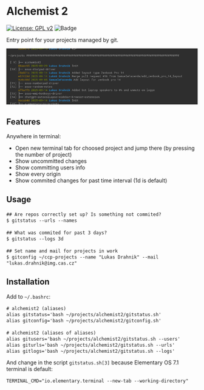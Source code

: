 # Alchemist 2

[![License: GPL v2](https://img.shields.io/badge/License-GPLv2-blue.svg)](https://www.gnu.org/licenses/old-licenses/gpl-2.0.en.html)
![Badge](https://hitscounter.dev/api/hit?url=https%3A%2F%2Fgithub.com%2Falchemist-org%2Falchemist2&label=Visitors&icon=suit-heart-fill&color=%23e35d6a)

Entry point for your projects managed by git.

![Preview](preview.png)

## Features

Anywhere in terminal:

- Open new terminal tab for choosed project and jump there (by pressing the number of project)
- Show uncommitted changes
- Show committing users info
- Show every origin
- Show commited changes for past time interval (1d is default)

## Usage

```
## Are repos correctly set up? Is something not commited? 
$ gitstatus --urls --names

## What was commited for past 3 days?
$ gitstatus --logs 3d

## Set name and mail for projects in work
$ gitconfig ~/ccp-projects --name "Lukas Drahnik" --mail "lukas.drahnik@img.cas.cz"
```

## Installation

Add to `~/.bashrc`:

```
# alchemist2 (aliases)
alias gitstatus='bash ~/projects/alchemist2/gitstatus.sh'
alias gitconfig='bash ~/projects/alchemist2/gitconfig.sh'

# alchemist2 (aliases of aliases)
alias gitusers='bash ~/projects/alchemist2/gitstatus.sh --users'
alias giturls='bash ~/projects/alchemist2/gitstatus.sh --urls'
alias gitlogs='bash ~/projects/alchemist2/gitstatus.sh --logs'
```

And change in the script `gitstatus.sh[3]` because Elementary OS 7.1 terminal is default:

```
TERMINAL_CMD="io.elementary.terminal --new-tab --working-directory"
```